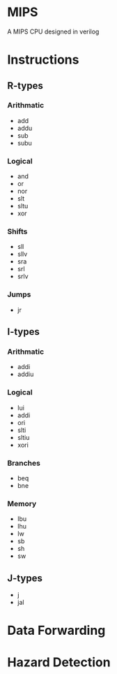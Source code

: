 # MIPS
A MIPS CPU designed in verilog

# Instructions

## R-types

### Arithmatic

- add
- addu
- sub
- subu

### Logical

- and
- or
- nor
- slt
- sltu
- xor

### Shifts

- sll
- sllv
- sra
- srl
- srlv

### Jumps

- jr

## I-types

### Arithmatic

- addi
- addiu

### Logical

- lui
- addi
- ori
- slti
- sltiu
- xori

### Branches

- beq
- bne


### Memory

- lbu
- lhu
- lw
- sb
- sh
- sw

## J-types
- j
- jal

# Data Forwarding

# Hazard Detection
